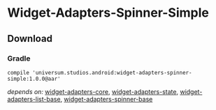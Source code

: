 Widget-Adapters-Spinner-Simple
===============

## Download ##

### Gradle ###

    compile 'universum.studios.android:widget-adapters-spinner-simple:1.0.0@aar'

_depends on:_
[widget-adapters-core](https://github.com/universum-studios/android_widget_adapters/tree/master/library-core),
[widget-adapters-state](https://github.com/universum-studios/android_widget_adapters/tree/master/library-state),
[widget-adapters-list-base](https://github.com/universum-studios/android_widget_adapters/tree/master/library-list-base),
[widget-adapters-spinner-base](https://github.com/universum-studios/android_widget_adapters/tree/master/library-spinner-base)